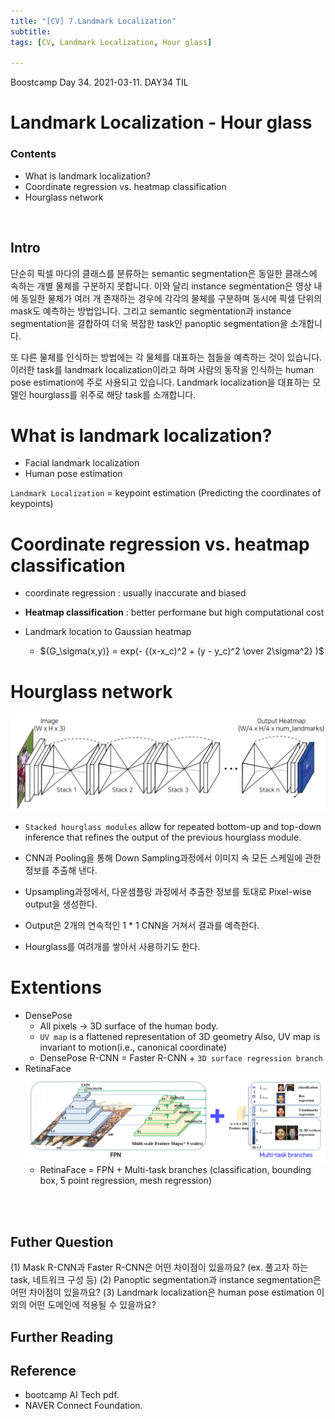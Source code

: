 ```yaml
---
title: "[CV] 7.Landmark Localization"
subtitle: 
tags: [CV, Landmark Localization, Hour glass] 

---
```


Boostcamp Day 34. 2021-03-11.
DAY34 TIL

# Landmark Localization - Hour glass

### Contents
- What is landmark localization?
- Coordinate regression vs. heatmap classification
- Hourglass network

<br>

## Intro
단순히 픽셀 마다의 클래스를 분류하는 semantic segmentation은 동일한 클래스에 속하는 개별 물체를 구분하지 못합니다. 이와 달리 instance segmentation은 영상 내에 동일한 물체가 여러 개 존재하는 경우에 각각의 물체를 구분하며 동시에 픽셀 단위의 mask도 예측하는 방법입니다. 그리고 semantic segmentation과 instance segmentation을 결합하여 더욱 복잡한 task인 panoptic segmentation을 소개합니다.

또 다른 물체를 인식하는 방법에는 각 물체를 대표하는 점들을 예측하는 것이 있습니다. 이러한 task를 landmark localization이라고 하며 사람의 동작을 인식하는 human pose estimation에 주로 사용되고 있습니다. Landmark localization을 대표하는 모델인 hourglass를 위주로 해당 task를 소개합니다.

# What is landmark localization?
- Facial landmark localization
- Human pose estimation

`Landmark Localization` = keypoint estimation (Predicting the coordinates of keypoints)


# Coordinate regression vs. heatmap classification
- coordinate regression : usually inaccurate and biased
- **Heatmap classification** : better performane but high computational cost

- Landmark location to Gaussian heatmap

    - ${G_\sigma(x,y)} = exp(- {(x-x_c)^2 + (y - y_c)^2 \over 2\sigma^2} )$

# Hourglass network
![Newel-ECCV2016](/assets/bcimg/CV/Newel-ECCV2016.PNG "Newel-ECCV2016")

- `Stacked hourglass modules` allow for repeated bottom-up and top-down inference that refines the output of the previous hourglass module.

- CNN과 Pooling을 통해 Down Sampling과정에서 이미지 속 모든 스케일에 관한 정보를 추출해 낸다.

- Upsampling과정에서, 다운샘플링 과정에서 추출한 정보를 토대로 Pixel-wise output을 생성한다.

- Output은 2개의 연속적인 1 * 1 CNN을 거쳐서 결과를 예측한다.

- Hourglass를 여려개를 쌓아서 사용하기도 한다.

# Extentions
- DensePose
    - All pixels -> 3D surface of the human body.
    - `UV map` is a flattened representation of 3D geometry Also, UV map is invariant to motion(i.e., canonical coordinate)  
    - DensePose R-CNN = Faster R-CNN + `3D surface regression branch`
- RetinaFace
    ![Deng-CVPR2020](/assets/bcimg/CV/Deng-CVPR2020.PNG "Deng-CVPR2020")
    - RetinaFace = FPN + Multi-task branches
    (classification, bounding box, 5 point regression, mesh regression)





<br><br>

## Futher Question
(1) Mask R-CNN과 Faster R-CNN은 어떤 차이점이 있을까요? (ex. 풀고자 하는 task, 네트워크 구성 등)
(2) Panoptic segmentation과 instance segmentation은 어떤 차이점이 있을까요?
(3) Landmark localization은 human pose estimation 이외의 어떤 도메인에 적용될 수 있을까요?


## Further Reading


## Reference

- bootcamp AI Tech pdf.  
- NAVER Connect Foundation.

